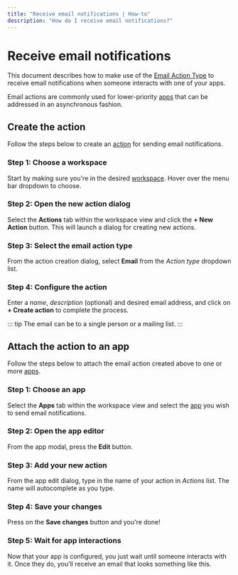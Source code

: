 ```yaml
---
title: "Receive email notifications | How-to"
description: "How do I receive email notifications?"
---
```


# Receive email notifications

This document describes how to make use of the [Email Action Type](/reference/action-types/email/) to receive email notifications when someone interacts with one of your apps.

Email actions are commonly used for lower-priority [apps](/reference/apps/) that can be addressed in an asynchronous fashion.

## Create the action

Follow the steps below to create an [action](/reference/actions/) for sending email notifications.

### Step 1: Choose a workspace

Start by making sure you're in the desired [workspace](/reference/workspaces/). Hover over the menu bar dropdown to choose.

<CaptionedImage
  src="/images/navigation/choose-workspace-dropdown.png"
  alt="Image of an expanded dropdown containing a list of available workspaces in the Routegy admin app"
  width="90%"
/>

### Step 2: Open the new action dialog

Select the **Actions** tab within the workspace view and click the **+ New Action** button. This will launch a dialog for creating new actions.

<CaptionedImage
  src="/images/how-tos/create-new-action.png"
  alt="Image highlighting the actions tab and 'New action' button within the Routegy admin app"
  width="90%"
/>

### Step 3: Select the email action type

From the action creation dialog, select **Email** from the _Action type_ dropdown list.

<CaptionedImage
  src="/images/modals/office-create-action-email.png"
  alt="Image of an expanded dropdown containing a list of available action types with 'Email' highlighted in the Routegy admin app"
  width="70%"
/>

### Step 4: Configure the action

Enter a _name_, _description_ (optional) and desired email address, and click on **+ Create action** to complete the process.

::: tip
The email can be to a single person or a mailing list.
:::

<CaptionedImage
  src="/images/modals/office-create-action-email-filled.png"
  alt="Image of a configured email action in the 'New action' dialog with the 'Create action' button highlighted in the Routegy admin app"
  width="70%"
/>

## Attach the action to an app

Follow the steps below to attach the email action created above to one or more [apps](/reference/apps/).

### Step 1: Choose an app

Select the **Apps** tab within the workspace view and select the [app](/reference/apps/) you wish to send email notifications.

<CaptionedImage
  src="/images/how-tos/edit-app.png"
  alt="Image highlighting the Apps tab and selection of a 'Coffee machine' app within the Routegy admin app"
  width="90%"
/>

### Step 2: Open the app editor

From the app modal, press the **Edit** button.

<CaptionedImage
  src="/images/modals/personal-office-coffee-machine-edit-app.png"
  alt="Image showing a 'Coffee machine' app in the app editor with the Edit button highlighted in the Routegy admin app"
  width="70%"
/>

### Step 3: Add your new action

From the app edit dialog, type in the name of your action in _Actions_ list. The name will autocomplete as you type.

<CaptionedImage
  src="/images/modals/personal-office-coffee-machine-edit-app-actions-email.png"
  alt="Image showing the email action being added to a 'Coffee machine' app using the app editor in the Routegy admin app"
  width="70%"
/>

### Step 4: Save your changes

Press on the **Save changes** button and you're done!

<CaptionedImage
  src="/images/modals/personal-office-coffee-machine-edit-app-actions-email-save.png"
  alt="Image highlighting the 'Save changes' button in the app editor in the Routegy admin app"
  width="70%"
/>

### Step 5: Wait for app interactions

Now that your app is configured, you just wait until someone interacts with it. Once they do, you'll receive an email that looks something like this.

<CaptionedImage
  src="/images/actions/personal-office-coffee-machine-email.png"
  alt="Image of an email created by an interaction with a Routegy app named 'Coffee machine' using the email action defined earlier in this tutorial"
  width="90%"
/>
